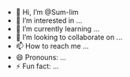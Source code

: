 - 👋 Hi, I’m @Sum-lim
- 👀 I’m interested in ...
- 🌱 I’m currently learning ...
- 💞️ I’m looking to collaborate on ...
- 📫 How to reach me ...
- 😄 Pronouns: ...
- ⚡ Fun fact: ...

<!---
Sum-mil/Sum-mil is a ✨ special ✨ repository because its `README.md` (this file) appears on your GitHub profile.
You can click the Preview link to take a look at your changes.
--->
